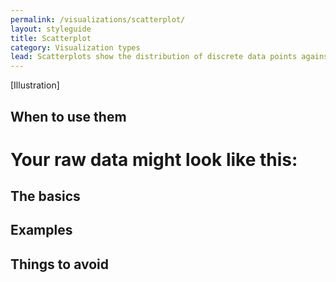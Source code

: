 ```yaml
---
permalink: /visualizations/scatterplot/
layout: styleguide
title: Scatterplot
category: Visualization types
lead: Scatterplots show the distribution of discrete data points against the x and y axis.  
---
```


[Illustration]

## When to use them

Your raw data might look like this:
=======

## The basics

## Examples

## Things to avoid
